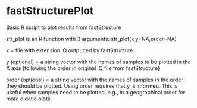 # fastStructurePlot
Basic R script to plot results from fastStructure

str_plot is an R function with 3 arguments:
str_plot(x,y=NA,order=NA)

x = file with extension .Q outputted by fastStructure.

y (optional) = a string vector with the names of samples to be plotted in the X axis (following the order in original .Q file from fastStructure)

order (optional) = a string vector with the names of samples in the order they should be plotted. Using order requires that y is informed. This
is useful when samples need to be plotted, e.g., in a geographical order for more didatic plots. 
